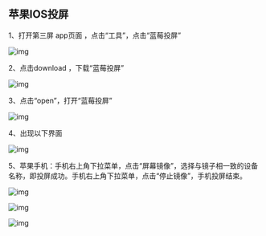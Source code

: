 ## 苹果IOS投屏

1、打开第三屏 app页面 ，点击“工具”，点击“蓝莓投屏”

![img](images/ios_projection/image-20221220104945268.png)

2、点击download ，下载“蓝莓投屏”

![img](images/ios_projection/image-20221220104954876.png)

3、点击“open”，打开“蓝莓投屏”

![img](images/ios_projection/image-20221220105011644.png)

4、出现以下界面

![img](images/ios_projection/image-20221220105020573.png)

5、苹果手机：手机右上角下拉菜单，点击“屏幕镜像”，选择与镜子相一致的设备名称，即投屏成功。手机右上角下拉菜单，点击“停止镜像”，手机投屏结束。

![img](images/ios_projection/image-20221220105030880.png)

![img](images/ios_projection/image-20221220105041252.png)

![img](images/ios_projection/image-20221220105050973.png)